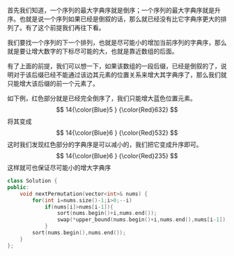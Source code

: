 


首先我们知道，一个序列的最大字典序就是倒序；一个序列的最大字典序就是升序。也就是说一个序列如果已经是倒叙的话，那么就已经没有比它字典序更大的排列了。有了这个前提我们再往下看。

我们要找一个序列的下一个排列，也就是尽可能小的增加当前序列的字典序，那么就是要让增大数字的下标尽可能的大，也就是靠近数组的后面。

有了上面的前提，我们可以想一下，如果该数组的一段后缀，已经是倒叙的了，说明对于该后缀已经不能通过该边其元素的位置关系来增大其字典序了，那么我们就只能增大该后缀的前一个元素了。

如下例，红色部分就是已经完全倒序了，我们只能增大蓝色位置元素。
$$
14{\color{Blue}5 } {\color{Red}632}
$$
将其变成
$$
14{\color{Blue}6 } {\color{Red}532}
$$
这时我们发现红色部分的字典序是可以减小的，我们把它变成升序即可。
$$
14{\color{Blue}6 } {\color{Red}235}
$$
这样就可也保证尽可能小的增大字典序

```cpp
class Solution {
public:
    void nextPermutation(vector<int>& nums) {
        for(int i=nums.size()-1;i>0;--i)
            if(nums[i]>nums[i-1]){
                sort(nums.begin()+i,nums.end());
                swap(*upper_bound(nums.begin()+i,nums.end(),nums[i-1]),nums[i-1]);return;
            }
        sort(nums.begin(),nums.end());
    }
};
```




